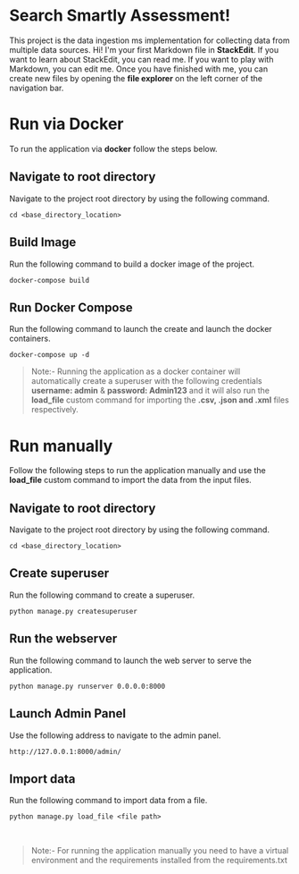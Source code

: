 # Search Smartly Assessment!

This project is the data ingestion ms implementation for collecting data from multiple data sources. Hi! I'm your first Markdown file in **StackEdit**. If you want to learn about StackEdit, you can read me. If you want to play with Markdown, you can edit me. Once you have finished with me, you can create new files by opening the **file explorer** on the left corner of the navigation bar.


# Run via Docker

To run the application via **docker** follow the steps below.

## Navigate to root directory

Navigate to the project root directory by using the following command.

    cd <base_directory_location>

## Build Image

Run the following command to build a docker image of the project.

    docker-compose build

## Run Docker Compose

Run the following command to launch the create and launch the docker containers.

    docker-compose up -d


> Note:- Running the application as a docker container will automatically create a superuser with the following credentials **username: admin** & **password: Admin123** and it will also run the **load_file** custom command for importing the **.csv, .json and .xml** files respectively.

# Run manually

Follow the following steps to run the application manually and use the **load_file** custom command to import the data from the input files.

## Navigate to root directory

Navigate to the project root directory by using the following command.

    cd <base_directory_location>
    
## Create superuser

Run the following command to create a superuser.

    python manage.py createsuperuser

## Run the webserver

Run the following command to launch the web server to serve the application.

    python manage.py runserver 0.0.0.0:8000

## Launch Admin Panel

Use the following address to navigate to the admin panel.

    http://127.0.0.1:8000/admin/

## Import data

Run the following command to import data from a file.

    python manage.py load_file <file path>

<br>

> Note:- For running the application manually you need to have a virtual environment and the requirements installed from the requirements.txt
